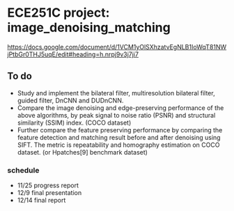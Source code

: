 # ECE251C project: image_denoising_matching
https://docs.google.com/document/d/1VCM1yOlSXhzatvEgNLB1IoWqT81NWjPtbGr0THJ5uqE/edit#heading=h.nrpj9v3j7ji7

## To do
- Study and implement the bilateral filter, multiresolution bilateral filter, guided filter, DnCNN and DUDnCNN.
- Compare the image denoising and edge-preserving performance of the above algorithms, by peak signal to noise ratio (PSNR) and structural similarity (SSIM) index. (COCO dataset)
- Further compare the feature preserving performance by comparing the feature detection and matching result before and after denoising using SIFT. The metric is repeatability and homography estimation on COCO dataset. (or Hpatches[9] benchmark dataset)


### schedule
- 11/25 progress report
- 12/9 final presentation
- 12/14 final report

